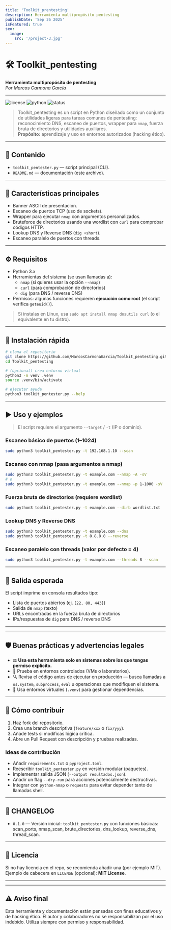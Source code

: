 ```yaml
---
title: 'Toolkit_prentesting'
description: Herramienta multipropósito pentesting
publishDate: 'Sep 26 2025'
isFeatured: true
seo:
  image:
    src: '/project-3.jpg'
---
```




# 🛠️ Toolkit_pentesting
**Herramienta multipropósito de pentesting**  
*Por Marcos Carmona García*

---

![license](https://img.shields.io/badge/license-MIT-green) ![python](https://img.shields.io/badge/python-3.x-blue) ![status](https://img.shields.io/badge/status-alpha-orange)

> Toolkit_pentesting es un script en Python diseñado como un conjunto de utilidades ligeras para tareas comunes de pentesting: reconocimiento DNS, escaneo de puertos, wrapper para `nmap`, fuerza bruta de directorios y utilidades auxiliares.  
> **Propósito:** aprendizaje y uso en entornos autorizados (hacking ético).

---

## 🧭 Contenido
- `toolkit_pentester.py` — script principal (CLI).
- `README.md` — documentación (este archivo).


---

## 🔎 Características principales
- Banner ASCII de presentación.  
- Escaneo de puertos TCP (uso de sockets).  
- Wrapper para ejecutar `nmap` con argumentos personalizados.  
- Bruteforce de directorios usando una wordlist con `curl` para comprobar códigos HTTP.  
- Lookup DNS y Reverse DNS (`dig +short`).  
- Escaneo paralelo de puertos con threads.

---

## ⚙️ Requisitos
- Python 3.x  
- Herramientas del sistema (se usan llamadas a):
  - `nmap` (si quieres usar la opción `--nmap`)
  - `curl` (para comprobación de directorios)
  - `dig` (para DNS / reverse DNS)
- Permisos: algunas funciones requieren **ejecución como root** (el script verifica `geteuid()`).

> Si instalas en Linux, usa `sudo apt install nmap dnsutils curl` (o el equivalente en tu distro).

---

## 🚀 Instalación rápida
```bash
# clona el repositorio
git clone https://github.com/MarcosCarmonaGarcia/Toolkit_pentesting.git
cd Toolkit_pentesting

# (opcional) crea entorno virtual
python3 -m venv .venv
source .venv/bin/activate

# ejecutar ayuda
python3 toolkit_pentester.py --help
```

---

## ▶️ Uso y ejemplos

> El script requiere el argumento `--target` / `-t` (IP o dominio).

### Escaneo básico de puertos (1–1024)
```bash
sudo python3 toolkit_pentester.py -t 192.168.1.10 --scan
```

### Escaneo con nmap (pasa argumentos a nmap)
```bash
sudo python3 toolkit_pentester.py -t example.com --nmap -A -sV
# o
sudo python3 toolkit_pentester.py -t example.com --nmap -p 1-1000 -sV
```

### Fuerza bruta de directorios (requiere wordlist)
```bash
sudo python3 toolkit_pentester.py -t example.com --dirb wordlist.txt
```

### Lookup DNS y Reverse DNS
```bash
sudo python3 toolkit_pentester.py -t example.com --dns
sudo python3 toolkit_pentester.py -t 8.8.8.8 --reverse
```

### Escaneo paralelo con threads (valor por defecto = 4)
```bash
sudo python3 toolkit_pentester.py -t example.com --threads 8 --scan
```

---

## 🧾 Salida esperada
El script imprime en consola resultados tipo:
- Lista de puertos abiertos (ej. `[22, 80, 443]`)  
- Salida de `nmap` (texto)  
- URLs encontradas en la fuerza bruta de directorios  
- IPs/respuestas de `dig` para DNS / reverse DNS

---



---

## 🛡️ Buenas prácticas y advertencias legales
- ⚖️ **Usa esta herramienta solo en sistemas sobre los que tengas permiso explícito.**  
- 🧪 Prueba en entornos controlados (VMs o laboratorios).  
- 🔍 Revisa el código antes de ejecutar en producción — busca llamadas a `os.system`, `subprocess`, `eval` u operaciones que modifiquen el sistema.  
- 🧰 Usa entornos virtuales (`.venv`) para gestionar dependencias.

---

## 🤝 Cómo contribuir
1. Haz fork del repositorio.  
2. Crea una branch descriptiva (`feature/xxx` o `fix/yyy`).  
3. Añade tests si modificas lógica crítica.  
4. Abre un Pull Request con descripción y pruebas realizadas.

### Ideas de contribución
- Añadir `requirements.txt` o `pyproject.toml`.  
- Reescribir `toolkit_pentester.py` en versión modular (paquetes).  
- Implementar salida JSON (`--output resultados.json`).  
- Añadir un flag `--dry-run` para acciones potencialmente destructivas.  
- Integrar con `python-nmap` o `requests` para evitar depender tanto de llamadas shell.

---

## 🧾 CHANGELOG 
- `0.1.0` — Versión inicial: `toolkit_pentester.py` con funciones básicas: scan_ports, nmap_scan, brute_directories, dns_lookup, reverse_dns, thread_scan.

---

## 📜 Licencia
Si no hay licencia en el repo, se recomienda añadir una (por ejemplo MIT).  
Ejemplo de cabecera en `LICENSE` (opcional): **MIT License**.

---



---

## ⚠️ Aviso final
Esta herramienta y documentación están pensadas con fines educativos y de hacking ético. El autor y colaboradores no se responsabilizan por el uso indebido. Utiliza siempre con permiso y responsabilidad.

